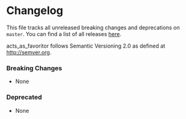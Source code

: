 # Changelog

This file tracks all unreleased breaking changes and deprecations on `master`. You can find a list of all releases [here](https://github.com/jonhue/imoji.js/releases).

acts_as_favoritor follows Semantic Versioning 2.0 as defined at http://semver.org.

### Breaking Changes

* None

### Deprecated

* None
